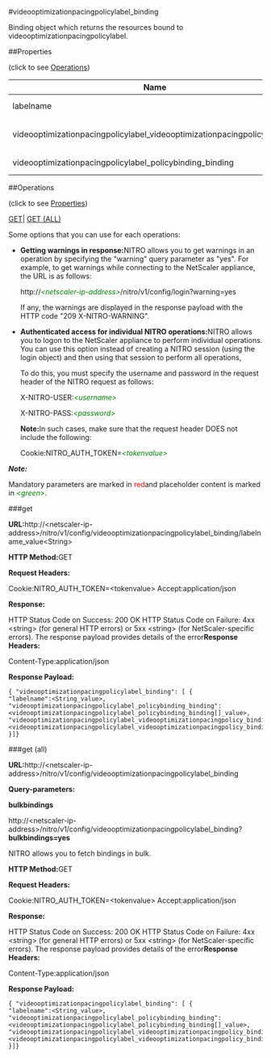 #videooptimizationpacingpolicylabel_binding

Binding object which returns the resources bound to videooptimizationpacingpolicylabel.


##Properties 
<span>(click to see [Operations](#opera))</span>


<table><thead><tr><th>Name</th><th>Data Type</th><th>Permissions</th><th>Description</th></tr></thead><tbody><tr><td>labelname</td><td>&lt;String></td><td>Read-write</td><td>Name of the videooptimization pacing policy label.</td></tr><tr><td>videooptimizationpacingpolicylabel_videooptimizationpacingpolicy_binding</td><td>&lt;videooptimizationpacingpolicylabel_videooptimizationpacingpolicy_binding[]></td><td>Read-only</td><td>videooptimizationpacingpolicy that can be bound to videooptimizationpacingpolicylabel.</td></tr><tr><td>videooptimizationpacingpolicylabel_policybinding_binding</td><td>&lt;videooptimizationpacingpolicylabel_policybinding_binding[]></td><td>Read-only</td><td>policybinding that can be bound to videooptimizationpacingpolicylabel.</td></tr></tbody></table>
##Operations 
<span>(click to see [Properties](#prope))</span>


[GET]()| [GET (ALL)](#ge)


Some options that you can use for each operations:
<ul><li><p><b>Getting warnings in response:</b>NITRO allows you to get warnings in an operation by specifying the "warning" query parameter as "yes". For example, to get warnings while connecting to the NetScaler appliance, the URL is as follows:</p><p>http://<span style="color:green;font-style:italic;">&lt;netscaler-ip-address&gt;</span>/nitro/v1/config/login?warning=yes</p><p>If any, the warnings are displayed in the response payload with the HTTP code "209 X-NITRO-WARNING".</p></li><li><p><b>Authenticated access for individual NITRO operations:</b>NITRO allows you to logon to the NetScaler appliance to perform individual operations. You can use this option instead of creating a NITRO session (using the login object) and then using that session to perform all operations,</p><p>To do this, you must specify the username and password in the request header of the NITRO request as follows:</p><p>X-NITRO-USER:<span style="color:green;font-style:italic;">&lt;username&gt;</span></p><p>X-NITRO-PASS:<span style="color:green;font-style:italic;">&lt;password&gt;</span></p><p><b>Note:</b>In such cases, make sure that the request header DOES not include the following:</p><p>Cookie:NITRO_AUTH_TOKEN=<span style="color:green;font-style:italic;">&lt;tokenvalue&gt;</span></p></li></ul>



***Note:*** 
Mandatory parameters are marked in <span style="color:#FF0000;">red</span>and placeholder content is marked in <span style="color:green;font-style:italic">&lt;green&gt;</span>.

###get



<b>URL:</b>http://&lt;netscaler-ip-address&gt;/nitro/v1/config/videooptimizationpacingpolicylabel_binding/labelname_value&lt;String&gt;
<b>HTTP Method:</b>GET
<b>Request Headers:</b>

Cookie:NITRO_AUTH_TOKEN=&lt;tokenvalue&gt;Accept:application/json

<b>Response:</b>
HTTP Status Code on Success: 200 OKHTTP Status Code on Failure: 4xx &lt;string&gt; (for general HTTP errors) or 5xx &lt;string&gt; (for NetScaler-specific errors). The response payload provides details of the error<b>Response Headers:</b>

Content-Type:application/json

<b>Response Payload: </b>```{ "videooptimizationpacingpolicylabel_binding": [ {"labelname":<String_value>,"videooptimizationpacingpolicylabel_policybinding_binding":<videooptimizationpacingpolicylabel_policybinding_binding[]_value>,"videooptimizationpacingpolicylabel_videooptimizationpacingpolicy_binding":<videooptimizationpacingpolicylabel_videooptimizationpacingpolicy_binding[]_value>}]}```



###get (all)



<b>URL:</b>http://&lt;netscaler-ip-address&gt;/nitro/v1/config/videooptimizationpacingpolicylabel_binding
<b>Query-parameters:</b>
<b>bulkbindings</b>
http://&lt;netscaler-ip-address&gt;/nitro/v1/config/videooptimizationpacingpolicylabel_binding?<b>bulkbindings=yes</b>
NITRO allows you to fetch bindings in bulk.



<b>HTTP Method:</b>GET
<b>Request Headers:</b>

Cookie:NITRO_AUTH_TOKEN=&lt;tokenvalue&gt;Accept:application/json

<b>Response:</b>
HTTP Status Code on Success: 200 OKHTTP Status Code on Failure: 4xx &lt;string&gt; (for general HTTP errors) or 5xx &lt;string&gt; (for NetScaler-specific errors). The response payload provides details of the error<b>Response Headers:</b>

Content-Type:application/json

<b>Response Payload: </b>```{ "videooptimizationpacingpolicylabel_binding": [ {"labelname":<String_value>,"videooptimizationpacingpolicylabel_policybinding_binding":<videooptimizationpacingpolicylabel_policybinding_binding[]_value>,"videooptimizationpacingpolicylabel_videooptimizationpacingpolicy_binding":<videooptimizationpacingpolicylabel_videooptimizationpacingpolicy_binding[]_value>}]}```




